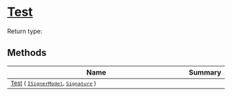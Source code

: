 # [Test](./DtwClassifier-100663857.md)


Return type:
## Methods

| Name | Summary | 
| --- | --- | 
| <sub>[Test](./DtwClassifier-100663857.md) ( [`ISignerModel`](./../../../Pipeline/ISignerModel.md), [`Signature`](./../../../Signature.md) )</sub><img width=200/>| <sub></sub>| <br>


